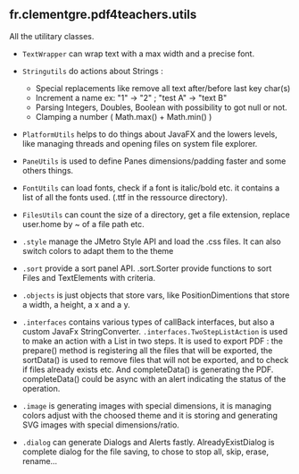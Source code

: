 ## fr.clementgre.pdf4teachers.utils

All the utilitary classes.

- ``TextWrapper`` can wrap text with a max width and a precise font.

- ``Stringutils`` do actions about Strings :
  - Special replacements like remove all text after/before last key char(s)
  - Increment a name ex: "1" -> "2" ; "test A" -> "text B"
  - Parsing Integers, Doubles, Boolean with possibility to got null or not.
  - Clamping a number ( Math.max() + Math.min() )

- ``PlatformUtils`` helps to do things about JavaFX and the lowers levels, like managing threads and opening files on system file explorer.

- ``PaneUtils`` is used to define Panes dimensions/padding faster and some others things.

- ``FontUtils`` can load fonts, check if a font is italic/bold etc. it contains a list of all the fonts used. (.ttf in the ressource directory).

- ``FilesUtils`` can count the size of a directory, get a file extension, replace user.home by ~ of a file path etc.

- ``.style`` manage the JMetro Style API and load the .css files. It can also switch colors to adapt them to the theme

- ``.sort`` provide a sort panel API. .sort.Sorter provide functions to sort Files and TextElements with criteria.

- ``.objects`` is just objects that store vars, like PositionDimentions that store a width, a height, a x and a y.

- ``.interfaces`` contains various types of callBack interfaces, but also a custom JavaFx StringConverter<Double>. ``.interfaces.TwoStepListAction`` is used to make an action with a List in two steps. It is used to export PDF : the prepare() method is registering all the files that will be exported, the sortData() is used to remove files that will not be exported, and to check if files already exists etc. And completeData() is generating the PDF. completeData() could be async with an alert indicating the status of the operation.

- ``.image`` is generating images with special dimensions, it is managing colors adjust with the choosed theme and it is storing and generating SVG images with special dimensions/ratio.

- ``.dialog`` can generate Dialogs and Alerts fastly. AlreadyExistDialog is complete dialog for the file saving, to chose to stop all, skip, erase, rename...